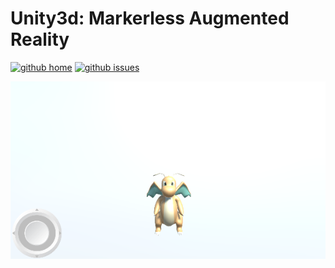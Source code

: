 # Unity3d: Markerless Augmented Reality

[![github home](https://img.shields.io/badge/gaetanozappi-unity3d--markerless--ar-blue.svg?style=flat-square)](https://github.com/gaetanozappi/unity3d-markerless-ar)
[![github issues](https://img.shields.io/github/issues/gaetanozappi/unity3d-markerless-ar.svg?style=flat-square)](https://github.com/gaetanozappi/unity3d-markerless-ar/issues)

![PNG](screenshot/unity3d-markerless-ar.png)
